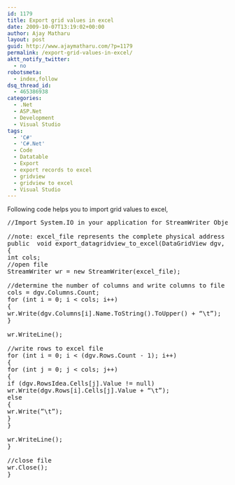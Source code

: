 ```yaml
---
id: 1179
title: Export grid values in excel
date: 2009-10-07T13:19:02+00:00
author: Ajay Matharu
layout: post
guid: http://www.ajaymatharu.com/?p=1179
permalink: /export-grid-values-in-excel/
aktt_notify_twitter:
  - no
robotsmeta:
  - index,follow
dsq_thread_id:
  - 465386938
categories:
  - .Net
  - ASP.Net
  - Development
  - Visual Studio
tags:
  - 'C#'
  - 'C#.Net'
  - Code
  - Datatable
  - Export
  - export records to excel
  - gridview
  - gridview to excel
  - Visual Studio
---
```

Following code helps you to import grid values to excel,

<pre class="c-sharp" name="code">//Import System.IO in your application for StreamWriter Object

//note: excel_file represents the complete physical address of excel file eg  C:/myexcel.xls
public  void export_datagridview_to_excel(DataGridView dgv, string excel_file)
{
int cols;
//open file
StreamWriter wr = new StreamWriter(excel_file);

//determine the number of columns and write columns to file
cols = dgv.Columns.Count;
for (int i = 0; i &lt; cols; i++)
{
wr.Write(dgv.Columns[i].Name.ToString().ToUpper() + “\t”);
}

wr.WriteLine();

//write rows to excel file
for (int i = 0; i &lt; (dgv.Rows.Count - 1); i++)
{
for (int j = 0; j &lt; cols; j++)
{
if (dgv.RowsIdea.Cells[j].Value != null)
wr.Write(dgv.Rows[i].Cells[j].Value + “\t”);
else
{
wr.Write(”\t”);
}
}

wr.WriteLine();
}

//close file
wr.Close();
}</pre>
